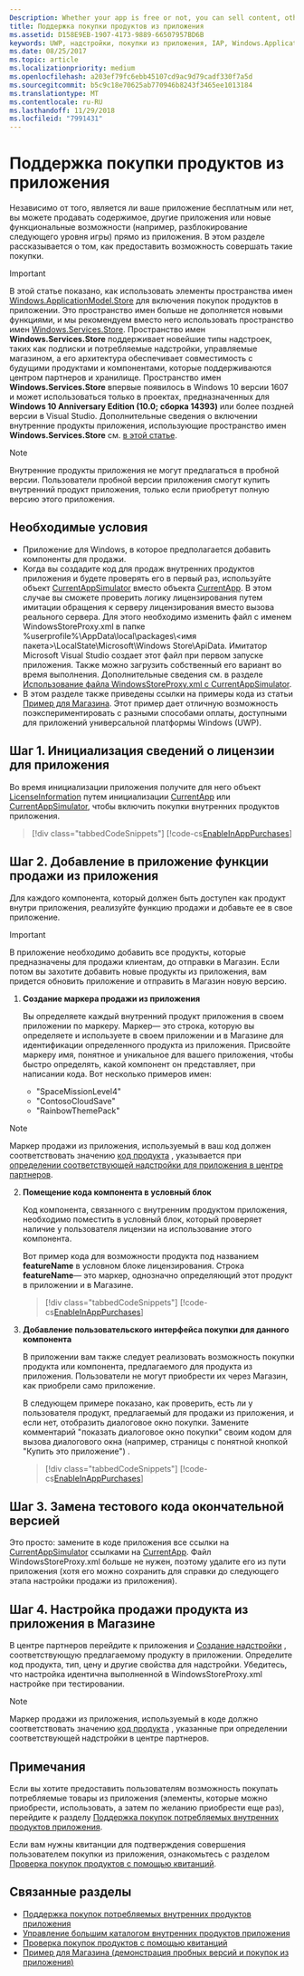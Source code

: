 ```yaml
---
Description: Whether your app is free or not, you can sell content, other apps, or new app functionality (such as unlocking the next level of a game) from right within the app. Here we show you how to enable these products in your app.
title: Поддержка покупки продуктов из приложения
ms.assetid: D158E9EB-1907-4173-9889-66507957BD6B
keywords: UWP, надстройки, покупки из приложения, IAP, Windows.ApplicationModel.Store
ms.date: 08/25/2017
ms.topic: article
ms.localizationpriority: medium
ms.openlocfilehash: a203ef79fc6ebb45107cd9ac9d79cadf330f7a5d
ms.sourcegitcommit: b5c9c18e70625ab770946b8243f3465ee1013184
ms.translationtype: MT
ms.contentlocale: ru-RU
ms.lasthandoff: 11/29/2018
ms.locfileid: "7991431"
---
```

# <a name="enable-in-app-product-purchases"></a>Поддержка покупки продуктов из приложения

Независимо от того, является ли ваше приложение бесплатным или нет, вы можете продавать содержимое, другие приложения или новые функциональные возможности (например, разблокирование следующего уровня игры) прямо из приложения. В этом разделе рассказывается о том, как предоставить возможность совершать такие покупки.

> [!IMPORTANT]
> В этой статье показано, как использовать элементы пространства имен [Windows.ApplicationModel.Store](https://msdn.microsoft.com/library/windows/apps/windows.applicationmodel.store.aspx) для включения покупок продуктов в приложении. Это пространство имен больше не дополняется новыми функциями, и мы рекомендуем вместо него использовать пространство имен [Windows.Services.Store](https://msdn.microsoft.com/library/windows/apps/windows.services.store.aspx). Пространство имен **Windows.Services.Store** поддерживает новейшие типы надстроек, таких как подписки и потребляемые надстройки, управляемые магазином, а его архитектура обеспечивает совместимость с будущими продуктами и компонентами, которые поддерживаются центром партнеров и хранилище. Пространство имен **Windows.Services.Store** впервые появилось в Windows 10 версии 1607 и может использоваться только в проектах, предназначенных для **Windows 10 Anniversary Edition (10.0; сборка 14393)** или более поздней версии в Visual Studio. Дополнительные сведения о включении внутренние продукты приложения, использующие пространство имен **Windows.Services.Store** см. [в этой статье](enable-in-app-purchases-of-apps-and-add-ons.md).

> [!NOTE]
> Внутренние продукты приложения не могут предлагаться в пробной версии. Пользователи пробной версии приложения смогут купить внутренний продукт приложения, только если приобретут полную версию этого приложения.

## <a name="prerequisites"></a>Необходимые условия

-   Приложение для Windows, в которое предполагается добавить компоненты для продажи.
-   Когда вы создадите код для продаж внутренних продуктов приложения и будете проверять его в первый раз, используйте объект [CurrentAppSimulator](https://msdn.microsoft.com/library/windows/apps/hh779766) вместо объекта [CurrentApp](https://msdn.microsoft.com/library/windows/apps/hh779765). В этом случае вы сможете проверить логику лицензирования путем имитации обращения к серверу лицензирования вместо вызова реального сервера. Для этого необходимо изменить файл с именем WindowsStoreProxy.xml в папке %userprofile%\\AppData\\local\\packages\\&lt;имя пакета&gt;\\LocalState\\Microsoft\\Windows Store\\ApiData. Имитатор Microsoft Visual Studio создает этот файл при первом запуске приложения. Также можно загрузить собственный его вариант во время выполнения. Дополнительные сведения см. в разделе [Использование файла WindowsStoreProxy.xml с CurrentAppSimulator](in-app-purchases-and-trials-using-the-windows-applicationmodel-store-namespace.md#proxy).
-   В этом разделе также приведены ссылки на примеры кода из статьи [Пример для Магазина](https://github.com/Microsoft/Windows-universal-samples/tree/win10-1507/Samples/Store). Этот пример дает отличную возможность поэкспериментировать с разными способами оплаты, доступными для приложений универсальной платформы Windows (UWP).

## <a name="step-1-initialize-the-license-info-for-your-app"></a>Шаг 1. Инициализация сведений о лицензии для приложения

Во время инициализации приложения получите для него объект [LicenseInformation](https://msdn.microsoft.com/library/windows/apps/br225157) путем инициализации [CurrentApp](https://msdn.microsoft.com/library/windows/apps/hh779765) или [CurrentAppSimulator](https://msdn.microsoft.com/library/windows/apps/hh779766), чтобы включить покупки внутренних продуктов приложения.

> [!div class="tabbedCodeSnippets"]
[!code-cs[EnableInAppPurchases](./code/InAppPurchasesAndLicenses/cs/EnableInAppPurchases.cs#InitializeLicenseTest)]

## <a name="step-2-add-the-in-app-offers-to-your-app"></a>Шаг 2. Добавление в приложение функции продажи из приложения

Для каждого компонента, который должен быть доступен как продукт внутри приложения, реализуйте функцию продажи и добавьте ее в свое приложение.

> [!IMPORTANT]
> В приложение необходимо добавить все продукты, которые предназначены для продажи клиентам, до отправки в Магазин. Если потом вы захотите добавить новые продукты из приложения, вам придется обновить приложение и отправить в Магазин новую версию.

1.  **Создание маркера продажи из приложения**

    Вы определяете каждый внутренний продукт приложения в своем приложении по маркеру. Маркер— это строка, которую вы определяете и используете в своем приложении и в Магазине для идентификации определенного продукта из приложения. Присвойте маркеру имя, понятное и уникальное для вашего приложения, чтобы быстро определять, какой компонент он представляет, при написании кода. Вот несколько примеров имен:

    * "SpaceMissionLevel4"
    * "ContosoCloudSave"
    * "RainbowThemePack"

  > [!NOTE]
  > Маркер продажи из приложения, используемый в ваш код должен соответствовать значению [код продукта](../publish/set-your-add-on-product-id.md#product-id) , указывается при [определении соответствующей надстройки для приложения в центре партнеров](../publish/add-on-submissions.md).

2.  **Помещение кода компонента в условный блок**

    Код компонента, связанного с внутренним продуктом приложения, необходимо поместить в условный блок, который проверяет наличие у пользователя лицензии на использование этого компонента.

    Вот пример кода для возможности продукта под названием **featureName** в условном блоке лицензирования. Строка **featureName**— это маркер, однозначно определяющий этот продукт в приложении и в Магазине.

    > [!div class="tabbedCodeSnippets"]
    [!code-cs[EnableInAppPurchases](./code/InAppPurchasesAndLicenses/cs/EnableInAppPurchases.cs#CodeFeature)]

3.  **Добавление пользовательского интерфейса покупки для данного компонента**

    В приложении вам также следует реализовать возможность покупки продукта или компонента, предлагаемого для продукта из приложения. Пользователи не могут приобрести их через Магазин, как приобрели само приложение.

    В следующем примере показано, как проверить, есть ли у пользователя продукт, предлагаемый для продажи из приложения, и если нет, отобразить диалоговое окно покупки. Замените комментарий "показать диалоговое окно покупки" своим кодом для вызова диалогового окна (например, страницы с понятной кнопкой "Купить это приложение") .

    > [!div class="tabbedCodeSnippets"]
    [!code-cs[EnableInAppPurchases](./code/InAppPurchasesAndLicenses/cs/EnableInAppPurchases.cs#BuyFeature)]

## <a name="step-3-change-the-test-code-to-the-final-calls"></a>Шаг 3. Замена тестового кода окончательной версией

Это просто: замените в коде приложения все ссылки на [CurrentAppSimulator](https://msdn.microsoft.com/library/windows/apps/hh779766) ссылками на [CurrentApp](https://msdn.microsoft.com/library/windows/apps/hh779765). Файл WindowsStoreProxy.xml больше не нужен, поэтому удалите его из пути приложения (хотя его можно сохранить для справки до следующего этапа настройки продажи из приложения).

## <a name="step-4-configure-the-in-app-product-offer-in-the-store"></a>Шаг 4. Настройка продажи продукта из приложения в Магазине

В центре партнеров перейдите к приложения и [Создание надстройки](../publish/add-on-submissions.md) , соответствующую предлагаемому продукту в приложении. Определите код продукта, тип, цену и другие свойства для надстройки. Убедитесь, что настройка идентична выполненной в WindowsStoreProxy.xml настройке при тестировании.

  > [!NOTE]
  > Маркер продажи из приложения, используемый в коде должно соответствовать значению [код продукта](../publish/set-your-add-on-product-id.md#product-id) , указанные при определении соответствующей надстройки в центре партнеров.

## <a name="remarks"></a>Примечания

Если вы хотите предоставить пользователям возможность покупать потребляемые товары из приложения (элементы, которые можно приобрести, использовать, а затем по желанию приобрести еще раз), перейдите к разделу [Поддержка покупок потребляемых внутренних продуктов приложения](enable-consumable-in-app-product-purchases.md).

Если вам нужны квитанции для подтверждения совершения пользователем покупки из приложения, ознакомьтесь с разделом [Проверка покупок продуктов с помощью квитанций](use-receipts-to-verify-product-purchases.md).

## <a name="related-topics"></a>Связанные разделы


* [Поддержка покупок потребляемых внутренних продуктов приложения](enable-consumable-in-app-product-purchases.md)
* [Управление большим каталогом внутренних продуктов приложения](manage-a-large-catalog-of-in-app-products.md)
* [Проверка покупок продуктов с помощью квитанций](use-receipts-to-verify-product-purchases.md)
* [Пример для Магазина (демонстрация пробных версий и покупок из приложения)](https://github.com/Microsoft/Windows-universal-samples/tree/win10-1507/Samples/Store)
